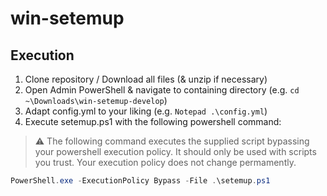 # win-setemup

## Execution

1. Clone repository / Download all files (& unzip if necessary)
1. Open Admin PowerShell & navigate to containing directory (e.g. `cd ~\Downloads\win-setemup-develop`)
1. Adapt config.yml to your liking (e.g. `Notepad .\config.yml`)
1. Execute setemup.ps1 with the following powershell command:
 > :warning: The following command executes the supplied script bypassing your powershell execution policy. It should only be used with scripts you trust. Your execution policy does not change permamently.
```PowerShell
PowerShell.exe -ExecutionPolicy Bypass -File .\setemup.ps1
```
